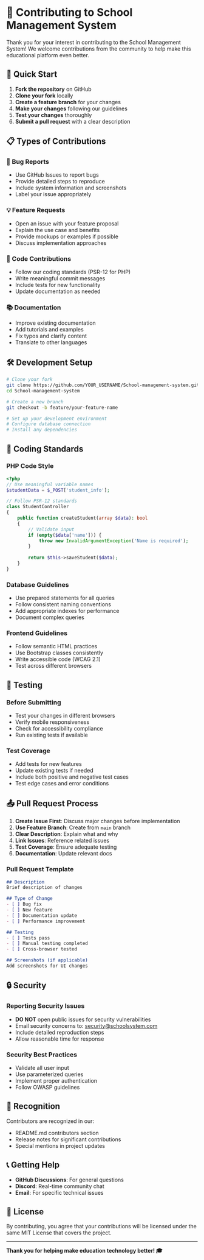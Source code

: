 # 🤝 Contributing to School Management System

Thank you for your interest in contributing to the School Management System! We welcome contributions from the community to help make this educational platform even better.

## 🚀 Quick Start

1. **Fork the repository** on GitHub
2. **Clone your fork** locally
3. **Create a feature branch** for your changes
4. **Make your changes** following our guidelines
5. **Test your changes** thoroughly
6. **Submit a pull request** with a clear description

## 📋 Types of Contributions

### 🐛 Bug Reports
- Use GitHub Issues to report bugs
- Provide detailed steps to reproduce
- Include system information and screenshots
- Label your issue appropriately

### 💡 Feature Requests
- Open an issue with your feature proposal
- Explain the use case and benefits
- Provide mockups or examples if possible
- Discuss implementation approaches

### 🔧 Code Contributions
- Follow our coding standards (PSR-12 for PHP)
- Write meaningful commit messages
- Include tests for new functionality
- Update documentation as needed

### 📚 Documentation
- Improve existing documentation
- Add tutorials and examples
- Fix typos and clarify content
- Translate to other languages

## 🛠️ Development Setup

```bash
# Clone your fork
git clone https://github.com/YOUR_USERNAME/School-management-system.git
cd School-management-system

# Create a new branch
git checkout -b feature/your-feature-name

# Set up your development environment
# Configure database connection
# Install any dependencies
```

## 📝 Coding Standards

### PHP Code Style
```php
<?php
// Use meaningful variable names
$studentData = $_POST['student_info'];

// Follow PSR-12 standards
class StudentController 
{
    public function createStudent(array $data): bool
    {
        // Validate input
        if (empty($data['name'])) {
            throw new InvalidArgumentException('Name is required');
        }
        
        return $this->saveStudent($data);
    }
}
```

### Database Guidelines
- Use prepared statements for all queries
- Follow consistent naming conventions
- Add appropriate indexes for performance
- Document complex queries

### Frontend Guidelines
- Follow semantic HTML practices
- Use Bootstrap classes consistently
- Write accessible code (WCAG 2.1)
- Test across different browsers

## 🧪 Testing

### Before Submitting
- Test your changes in different browsers
- Verify mobile responsiveness
- Check for accessibility compliance
- Run existing tests if available

### Test Coverage
- Add tests for new features
- Update existing tests if needed
- Include both positive and negative test cases
- Test edge cases and error conditions

## 📤 Pull Request Process

1. **Create Issue First**: Discuss major changes before implementation
2. **Use Feature Branch**: Create from `main` branch
3. **Clear Description**: Explain what and why
4. **Link Issues**: Reference related issues
5. **Test Coverage**: Ensure adequate testing
6. **Documentation**: Update relevant docs

### Pull Request Template
```markdown
## Description
Brief description of changes

## Type of Change
- [ ] Bug fix
- [ ] New feature
- [ ] Documentation update
- [ ] Performance improvement

## Testing
- [ ] Tests pass
- [ ] Manual testing completed
- [ ] Cross-browser tested

## Screenshots (if applicable)
Add screenshots for UI changes
```

## 🔒 Security

### Reporting Security Issues
- **DO NOT** open public issues for security vulnerabilities
- Email security concerns to: security@schoolsystem.com
- Include detailed reproduction steps
- Allow reasonable time for response

### Security Best Practices
- Validate all user input
- Use parameterized queries
- Implement proper authentication
- Follow OWASP guidelines

## 🌟 Recognition

Contributors are recognized in our:
- README.md contributors section
- Release notes for significant contributions
- Special mentions in project updates

## 📞 Getting Help

- **GitHub Discussions**: For general questions
- **Discord**: Real-time community chat
- **Email**: For specific technical issues

## 📄 License

By contributing, you agree that your contributions will be licensed under the same MIT License that covers the project.

---

**Thank you for helping make education technology better! 🎓**